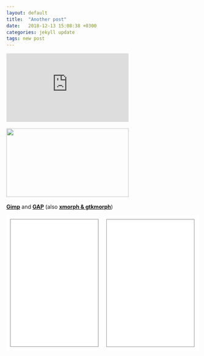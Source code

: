 ```yaml
---
layout: default
title:  "Another post"
date:   2018-12-13 15:08:38 +0300
categories: jekyll update
tags: new post
---
```


<iframe src="https://docs.google.com/presentation/d/e/2PACX-1vQdObYbqHGBKV1KS-Bb0-ZuJQhl0UuoYWvuJjUNG9ev8rnVp1o_v0q80YBKReoUt13l64_InsFww8np/embed?start=false&loop=false&delayms=60000" frameborder="0" width="320" height="180" allowfullscreen="true" mozallowfullscreen="true" webkitallowfullscreen="true"></iframe>

<a href="https://2.bp.blogspot.com/-GzdhMpk2wBk/XSn0enSqTOI/AAAAAAAABBg/NjUaSsCYEjIfGod6yAAQ5B03bRTvjI5QgCLcBGAs/s320/creative_block_.jpg" imageanchor="1"><img border="0" src="https://2.bp.blogspot.com/-GzdhMpk2wBk/XSn0enSqTOI/AAAAAAAABBg/NjUaSsCYEjIfGod6yAAQ5B03bRTvjI5QgCLcBGAs/s320/creative_block_.jpg" width="320" height="180" data-original-width="720" data-original-height="405" /></a>

<a href="https://www.gimp.org" target="_blank"><b>Gimp</b></a> and <a href="https://github.com/GNOME/gimp-gap" target="_blank"><b>GAP</b></a> (also <a href="http://xmorph.sourceforge.net/" target="_blank"><b>xmorph &amp; gtkmorph</b></a>)

<img src="/assets/images/svg/post_outline.svg" alt="Content" onclick="showcase(this);"/>
